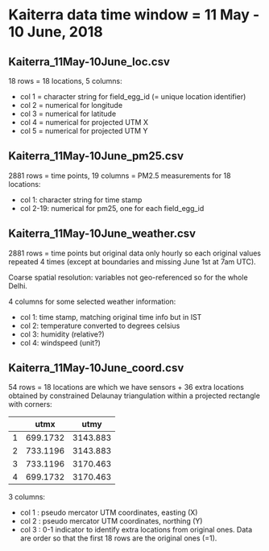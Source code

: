 Kaiterra data time window = 11 May - 10 June, 2018
==================================================

Kaiterra_11May-10June_loc.csv
-----------------------------

18 rows = 18 locations, 5 columns:
  - col 1 = character string for field_egg_id (= unique location identifier)
  - col 2 = numerical for longitude
  - col 3 = numerical for latitude
  - col 4 = numerical for projected UTM X
  - col 5 = numerical for projected UTM Y


Kaiterra_11May-10June_pm25.csv
------------------------------

2881 rows = time points, 19 columns = PM2.5 measurements for 18 locations:
  - col 1: character string for time stamp
  - col 2-19: numerical for pm25, one for each field_egg_id


Kaiterra_11May-10June_weather.csv
---------------------------------

2881 rows = time points but original data only hourly so each original values
repeated 4 times (except at boundaries and missing June 1st at 7am UTC).

Coarse spatial resolution: variables not geo-referenced so for the whole Delhi.

4 columns for some selected weather information:
  - col 1: time stamp, matching original time info but in IST
  - col 2: temperature converted to degrees celsius
  - col 3: humidity (relative?)
  - col 4: windspeed (unit?)


Kaiterra_11May-10June_coord.csv
-------------------------------

54 rows = 18 locations are which we have sensors + 36 extra locations obtained
by constrained Delaunay triangulation within a projected rectangle with corners:

|   |     utmx |     utmy |
|---|----------|----------|
| 1 | 699.1732 | 3143.883 |
| 2 | 733.1196 | 3143.883 |
| 3 | 733.1196 | 3170.463 |
| 4 | 699.1732 | 3170.463 |

3 columns:
  - col 1 : pseudo mercator UTM coordinates, easting (X)
  - col 2 : pseudo mercator UTM coordinates, northing (Y)
  - col 3 : 0-1 indicator to identify extra locations from original ones. Data
            are order so that the first 18 rows are the original ones (=1).


